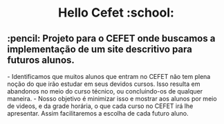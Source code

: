 <h1 align='center'> 
   Hello Cefet :school:
</h1>
<h2> 
   :pencil: Projeto para o CEFET onde buscamos a implementação de um site descritivo para futuros alunos.
</h2>
- Identificamos que muitos alunos que entram no CEFET não tem plena noção do que irão estudar em seus devidos cursos. Isso resulta em abandonos no meio do curso técnico, ou concluindo-os de qualquer maneira.
- Nosso objetivo é minimizar isso e mostrar aos alunos por meio de videos, e da grade horária, o que cada curso no CEFET irá lhe apresentar. Assim facilitaremos a escolha de cada futuro aluno.
